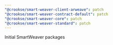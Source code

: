 ```yaml
---
"@crookse/smart-weaver-client-arweave": patch
"@crookse/smart-weaver-contract-default": patch
"@crookse/smart-weaver-core": patch
"@crookse/smart-weaver-standard": patch
---
```


Initial SmartWeaver packages
